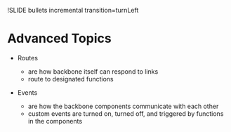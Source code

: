 !SLIDE bullets incremental transition=turnLeft
# Advanced Topics #

* Routes
	* are how backbone itself can respond to links
	* route to designated functions

* Events
	* are how the backbone components communicate with each other
	* custom events are turned on, turned off, and triggered by functions in the components